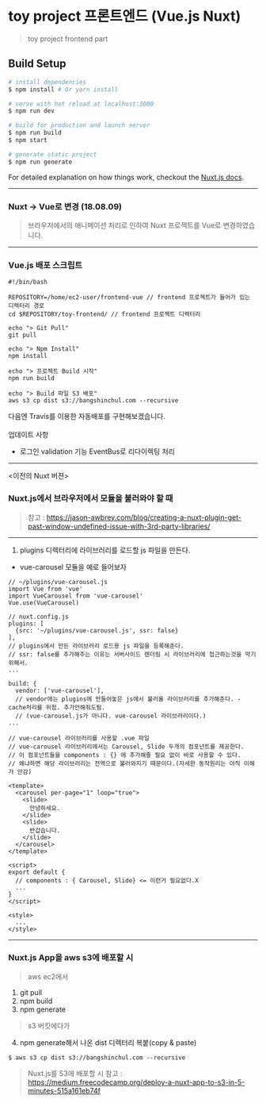 # toy project 프론트엔드 (Vue.js Nuxt)

> toy project frontend part

## Build Setup

``` bash
# install dependencies
$ npm install # Or yarn install

# serve with hot reload at localhost:3000
$ npm run dev

# build for production and launch server
$ npm run build
$ npm start

# generate static project
$ npm run generate
```

For detailed explanation on how things work, checkout the [Nuxt.js docs](https://github.com/nuxt/nuxt.js).

***
### Nuxt -> Vue로 변경 (18.08.09)
> 브라우저에서의 애니메이션 처리로 인하여 Nuxt 프로젝트를 Vue로 변경하였습니다.
***
### Vue.js 배포 스크립트
```
#!/bin/bash

REPOSITORY=/home/ec2-user/frontend-vue // frontend 프로젝트가 들어가 있는 디렉터리 경로
cd $REPOSITORY/toy-frontend/ // frontend 프로젝트 디렉터리

echo "> Git Pull"
git pull

echo "> Npm Install"
npm install

echo "> 프로젝트 Build 시작"
npm run build

echo "> Build 파일 S3 배포"
aws s3 cp dist s3://bangshinchul.com --recursive
```
다음엔 Travis를 이용한 자동배포를 구현해보겠습니다.<br>
<br>
업데이트 사항
- 로그인 validation 기능 EventBus로 리다이렉팅 처리

***
<이전의 Nuxt 버젼>
### Nuxt.js에서 브라우저에서 모듈을 불러와야 할 때 
> 참고 : https://jason-awbrey.com/blog/creating-a-nuxt-plugin-get-past-window-undefined-issue-with-3rd-party-libraries/

***
1. plugins 디렉터리에 라이브러리를 로드할 js 파일을 만든다. 
  - vue-carousel 모듈을 예로 들어보자
  ```
  // ~/plugins/vue-carousel.js
  import Vue from 'vue'
  import VueCarousel from 'vue-carousel'
  Vue.use(VueCarousel)   
  ```
  ```
  // nuxt.config.js
  plugins: [
    {src: '~/plugins/vue-carousel.js', ssr: false}
  ],
  // plugins에서 만든 라이브러리 로드용 js 파일을 등록해준다.
  // ssr: false를 추가해주는 이유는 서버사이드 렌더링 시 라이브러리에 접근하는것을 막기 위해서.
  ...
  
  build: {
    vendor: ['vue-carousel'],
    // vendor에는 plugins에 만들어놓은 js에서 불러올 라이브러리를 추가해준다. - cache처리를 위함. 추가안해줘도됨.
    // (vue-carousel.js가 아니다. vue-carousel 라이브러리이다.)
  ...
  ```
  ```
  // vue-carousel 라이브러리를 사용할 .vue 파일
  // vue-carousel 라이브러리에서는 Carousel, Slide 두개의 컴포넌트를 제공한다.
  // 이 컴포넌트들을 components : {} 에 추가해줄 필요 없이 바로 사용할 수 있다.
  // 왜냐하면 해당 라이브러리는 전역으로 불러와지기 때문이다.(자세한 동작원리는 아직 이해가 안감)
  
  <template>
    <carousel per-page="1" loop="true">
      <slide>
        안녕하세요.
      </slide>
      <slide>
        반갑습니다.
      </slide>
    </carousel>
  </template>
  
  <script>
  export default {
    // components : { Carousel, Slide} <= 이런거 필요없다.X
    ...
  }
  </script>
  
  <style>
    ...
  </style>

  ```
***
### Nuxt.js App을 aws s3에 배포할 시
> aws ec2에서
1. git pull
2. npm build
3. npm generate
> s3 버킷에다가
4. npm generate해서 나온 dist 디렉터리 복붙(copy & paste)
```
$ aws s3 cp dist s3://bangshinchul.com --recursive
```
> Nuxt.js를 S3에 배포할 시 참고 : <br>
> https://medium.freecodecamp.org/deploy-a-nuxt-app-to-s3-in-5-minutes-515a161eb74f
